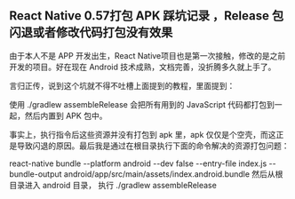 ## React Native 0.57打包 APK 踩坑记录 ，Release 包闪退或者修改代码打包没有效果
由于本人不是 APP 开发出生，React Native项目也是第一次接触，修改的是之前开发的项目。好在现在 Android 技术成熟，文档完善，没折腾多久就上手了。

言归正传，说到这个坑就不得不吐槽上面提到的教程，里面提到：

使用 ./gradlew assembleRelease 会把所有用到的 JavaScript 代码都打包到一起，然后内置到 APK 包中。

事实上，执行指令后这些资源并没有打包到 apk 里，apk 仅仅是个空壳，而这正是导致闪退的原因。最后我是通过在根目录执行下面的命令解决的资源打包问题：

react-native bundle --platform android --dev false --entry-file index.js --bundle-output android/app/src/main/assets/index.android.bundle
然后从根目录进入 android 目录， 执行 ./gradlew assembleRelease